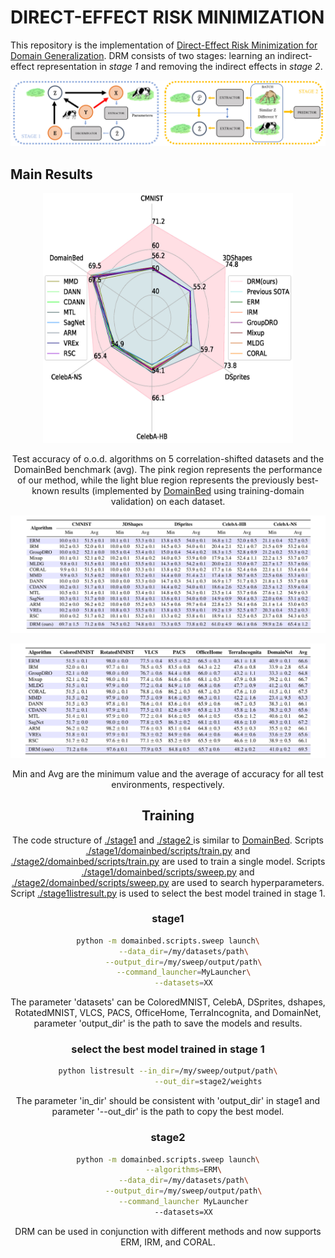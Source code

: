 # DIRECT-EFFECT RISK MINIMIZATION

This repository is the implementation of [Direct-Effect Risk Minimization for Domain Generalization](URL). DRM consists of two stages: learning an indirect-effect representation in *stage 1* and removing the indirect effects in *stage 2*.

![Two-stage approach](./fig/stage12.png)

## Main Results

<div align=center><img src="./fig/radar_chart.png" alt="Results" width="400" height="400"/>

Test accuracy of o.o.d. algorithms on 5 correlation-shifted datasets and the DomainBed benchmark (avg). The pink region represents the performance of our method, while the light blue region represents the previously best-known results (implemented by [DomainBed](https://github.com/facebookresearch/DomainBed/) using training-domain validation) on each dataset.

![Results](./fig/R1.png)

![Results](./fig/R2.png)

Min and Avg are the minimum value and the average of accuracy for all test environments, respectively.

## Training

The code structure of [ ./stage1](./stage1) and [./stage2 ](./stage2 )is similar to [DomainBed](https://github.com/facebookresearch/DomainBed/). Scripts [./stage1/domainbed/scripts/train.py](./stage1/domainbed/scripts/train.py) and [./stage2/domainbed/scripts/train.py](./stage2/domainbed/scripts/train.py) are used to train a single model. Scripts [./stage1/domainbed/scripts/sweep.py](./stage1/domainbed/scripts/sweep.py) and [./stage2/domainbed/scripts/sweep.py](./stage2/domainbed/scripts/sweep.py) are used to search hyperparameters.  Script [./stage1listresult.py](./stage1listresult.py) is used to select the best model trained in stage 1.

### stage1

```sh
python -m domainbed.scripts.sweep launch\
       --data_dir=/my/datasets/path\
       --output_dir=/my/sweep/output/path\
       --command_launcher=MyLauncher\
       --datasets=XX
```

The parameter 'datasets' can be ColoredMNIST, CelebA, DSprites, dshapes, RotatedMNIST, VLCS, PACS, OfficeHome, TerraIncognita, and DomainNet, parameter 'output_dir' is the path to save the models and results.

### select the best model trained in stage 1

```sh
python listresult --in_dir=/my/sweep/output/path\
                  --out_dir=stage2/weights
```

The parameter 'in_dir' should be consistent with 'output_dir' in stage1 and parameter '--out_dir' is the path to copy the best model.

### stage2

```sh
python -m domainbed.scripts.sweep launch\
       --algorithms=ERM\
       --data_dir=/my/datasets/path\
       --output_dir=/my/sweep/output/path\
       --command_launcher MyLauncher
       --datasets=XX
```

DRM can be used in conjunction with different methods and now supports ERM, IRM, and CORAL.
